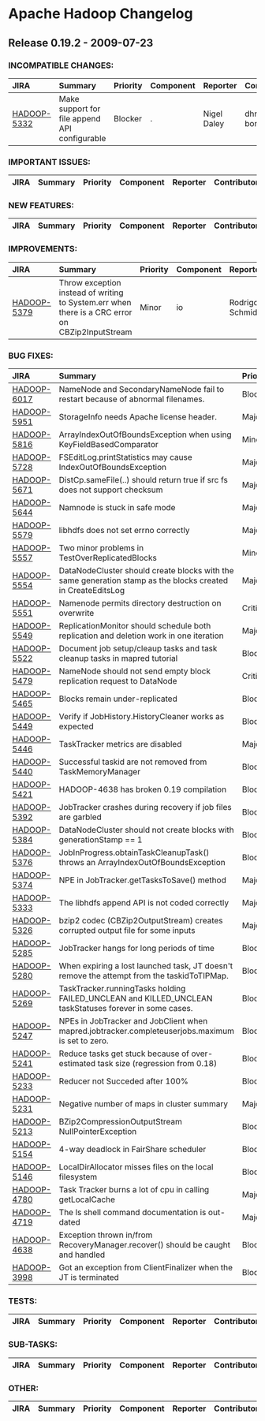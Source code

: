 
<!---
# Licensed to the Apache Software Foundation (ASF) under one
# or more contributor license agreements.  See the NOTICE file
# distributed with this work for additional information
# regarding copyright ownership.  The ASF licenses this file
# to you under the Apache License, Version 2.0 (the
# "License"); you may not use this file except in compliance
# with the License.  You may obtain a copy of the License at
#
#     http://www.apache.org/licenses/LICENSE-2.0
#
# Unless required by applicable law or agreed to in writing, software
# distributed under the License is distributed on an "AS IS" BASIS,
# WITHOUT WARRANTIES OR CONDITIONS OF ANY KIND, either express or implied.
# See the License for the specific language governing permissions and
# limitations under the License.
-->
# Apache Hadoop Changelog

## Release 0.19.2 - 2009-07-23

### INCOMPATIBLE CHANGES:

| JIRA | Summary | Priority | Component | Reporter | Contributor |
|:---- |:---- | :--- |:---- |:---- |:---- |
| [HADOOP-5332](https://issues.apache.org/jira/browse/HADOOP-5332) | Make support for file append API configurable |  Blocker | . | Nigel Daley | dhruba borthakur |


### IMPORTANT ISSUES:

| JIRA | Summary | Priority | Component | Reporter | Contributor |
|:---- |:---- | :--- |:---- |:---- |:---- |


### NEW FEATURES:

| JIRA | Summary | Priority | Component | Reporter | Contributor |
|:---- |:---- | :--- |:---- |:---- |:---- |


### IMPROVEMENTS:

| JIRA | Summary | Priority | Component | Reporter | Contributor |
|:---- |:---- | :--- |:---- |:---- |:---- |
| [HADOOP-5379](https://issues.apache.org/jira/browse/HADOOP-5379) | Throw exception instead of writing to System.err when there is a CRC error on CBZip2InputStream |  Minor | io | Rodrigo Schmidt | Rodrigo Schmidt |


### BUG FIXES:

| JIRA | Summary | Priority | Component | Reporter | Contributor |
|:---- |:---- | :--- |:---- |:---- |:---- |
| [HADOOP-6017](https://issues.apache.org/jira/browse/HADOOP-6017) | NameNode and SecondaryNameNode fail to restart because of abnormal filenames. |  Blocker | . | Raghu Angadi | Tsz Wo Nicholas Sze |
| [HADOOP-5951](https://issues.apache.org/jira/browse/HADOOP-5951) | StorageInfo needs Apache license header. |  Major | . | Suresh Srinivas | Suresh Srinivas |
| [HADOOP-5816](https://issues.apache.org/jira/browse/HADOOP-5816) | ArrayIndexOutOfBoundsException when using KeyFieldBasedComparator |  Minor | . | Min Zhou | He Yongqiang |
| [HADOOP-5728](https://issues.apache.org/jira/browse/HADOOP-5728) | FSEditLog.printStatistics may cause IndexOutOfBoundsException |  Major | . | Wang Xu | Wang Xu |
| [HADOOP-5671](https://issues.apache.org/jira/browse/HADOOP-5671) | DistCp.sameFile(..) should return true if src fs does not support checksum |  Major | . | Tsz Wo Nicholas Sze | Tsz Wo Nicholas Sze |
| [HADOOP-5644](https://issues.apache.org/jira/browse/HADOOP-5644) | Namnode is stuck in safe mode |  Major | . | Suresh Srinivas | Suresh Srinivas |
| [HADOOP-5579](https://issues.apache.org/jira/browse/HADOOP-5579) | libhdfs does not set errno correctly |  Major | . | Brian Bockelman | Brian Bockelman |
| [HADOOP-5557](https://issues.apache.org/jira/browse/HADOOP-5557) | Two minor problems in TestOverReplicatedBlocks |  Minor | test | Tsz Wo Nicholas Sze | Tsz Wo Nicholas Sze |
| [HADOOP-5554](https://issues.apache.org/jira/browse/HADOOP-5554) | DataNodeCluster should create blocks with the same generation stamp as the blocks created in CreateEditsLog |  Major | test | Hairong Kuang | Hairong Kuang |
| [HADOOP-5551](https://issues.apache.org/jira/browse/HADOOP-5551) | Namenode permits directory destruction on overwrite |  Critical | . | Brian Bockelman | Brian Bockelman |
| [HADOOP-5549](https://issues.apache.org/jira/browse/HADOOP-5549) | ReplicationMonitor should schedule both replication and deletion work in one iteration |  Major | . | Hairong Kuang | Hairong Kuang |
| [HADOOP-5522](https://issues.apache.org/jira/browse/HADOOP-5522) | Document job setup/cleaup tasks and task cleanup tasks in mapred tutorial |  Blocker | . | Amareshwari Sriramadasu | Amareshwari Sriramadasu |
| [HADOOP-5479](https://issues.apache.org/jira/browse/HADOOP-5479) | NameNode should not send empty block replication request to DataNode |  Critical | . | Hairong Kuang | Hairong Kuang |
| [HADOOP-5465](https://issues.apache.org/jira/browse/HADOOP-5465) | Blocks remain under-replicated |  Blocker | . | Hairong Kuang | Hairong Kuang |
| [HADOOP-5449](https://issues.apache.org/jira/browse/HADOOP-5449) | Verify if JobHistory.HistoryCleaner works as expected |  Blocker | . | Amar Kamat | Amareshwari Sriramadasu |
| [HADOOP-5446](https://issues.apache.org/jira/browse/HADOOP-5446) | TaskTracker metrics are disabled |  Major | metrics | Chris Douglas | Chris Douglas |
| [HADOOP-5440](https://issues.apache.org/jira/browse/HADOOP-5440) | Successful taskid are not removed from TaskMemoryManager |  Blocker | . | Amareshwari Sriramadasu | Amareshwari Sriramadasu |
| [HADOOP-5421](https://issues.apache.org/jira/browse/HADOOP-5421) | HADOOP-4638 has broken 0.19 compilation |  Blocker | . | Amar Kamat | Devaraj Das |
| [HADOOP-5392](https://issues.apache.org/jira/browse/HADOOP-5392) | JobTracker crashes during recovery if job files are garbled |  Blocker | . | Amar Kamat | Amar Kamat |
| [HADOOP-5384](https://issues.apache.org/jira/browse/HADOOP-5384) | DataNodeCluster should not create blocks with generationStamp == 1 |  Blocker | test | Tsz Wo Nicholas Sze | Tsz Wo Nicholas Sze |
| [HADOOP-5376](https://issues.apache.org/jira/browse/HADOOP-5376) | JobInProgress.obtainTaskCleanupTask() throws an ArrayIndexOutOfBoundsException |  Blocker | . | Vinod Kumar Vavilapalli | Amareshwari Sriramadasu |
| [HADOOP-5374](https://issues.apache.org/jira/browse/HADOOP-5374) | NPE in JobTracker.getTasksToSave() method |  Major | . | Vinod Kumar Vavilapalli | Amareshwari Sriramadasu |
| [HADOOP-5333](https://issues.apache.org/jira/browse/HADOOP-5333) | The libhdfs append API is not coded correctly |  Major | . | dhruba borthakur | dhruba borthakur |
| [HADOOP-5326](https://issues.apache.org/jira/browse/HADOOP-5326) | bzip2 codec (CBZip2OutputStream) creates corrupted output file for some inputs |  Major | io | Rodrigo Schmidt | Rodrigo Schmidt |
| [HADOOP-5285](https://issues.apache.org/jira/browse/HADOOP-5285) | JobTracker hangs for long periods of time |  Blocker | . | Vinod Kumar Vavilapalli | Devaraj Das |
| [HADOOP-5280](https://issues.apache.org/jira/browse/HADOOP-5280) | When expiring a lost launched task, JT doesn't remove the attempt from the taskidToTIPMap. |  Blocker | . | Vinod Kumar Vavilapalli | Devaraj Das |
| [HADOOP-5269](https://issues.apache.org/jira/browse/HADOOP-5269) | TaskTracker.runningTasks holding FAILED\_UNCLEAN and KILLED\_UNCLEAN taskStatuses forever in some cases. |  Blocker | . | Amareshwari Sriramadasu | Amareshwari Sriramadasu |
| [HADOOP-5247](https://issues.apache.org/jira/browse/HADOOP-5247) | NPEs in JobTracker and JobClient when mapred.jobtracker.completeuserjobs.maximum is set to zero. |  Blocker | . | Vinod Kumar Vavilapalli | Amar Kamat |
| [HADOOP-5241](https://issues.apache.org/jira/browse/HADOOP-5241) | Reduce tasks get stuck because of over-estimated task size (regression from 0.18) |  Blocker | . | Andy Pavlo | Sharad Agarwal |
| [HADOOP-5233](https://issues.apache.org/jira/browse/HADOOP-5233) | Reducer not Succeded after 100% |  Blocker | . | Amareshwari Sriramadasu | Amareshwari Sriramadasu |
| [HADOOP-5231](https://issues.apache.org/jira/browse/HADOOP-5231) | Negative number of maps in cluster summary |  Major | . | Amareshwari Sriramadasu | Amareshwari Sriramadasu |
| [HADOOP-5213](https://issues.apache.org/jira/browse/HADOOP-5213) | BZip2CompressionOutputStream NullPointerException |  Blocker | io | Zheng Shao | Zheng Shao |
| [HADOOP-5154](https://issues.apache.org/jira/browse/HADOOP-5154) | 4-way deadlock in FairShare scheduler |  Blocker | . | Vinod Kumar Vavilapalli | Matei Zaharia |
| [HADOOP-5146](https://issues.apache.org/jira/browse/HADOOP-5146) | LocalDirAllocator misses files on the local filesystem |  Blocker | . | Arun C Murthy | Devaraj Das |
| [HADOOP-4780](https://issues.apache.org/jira/browse/HADOOP-4780) | Task Tracker  burns a lot of cpu in calling getLocalCache |  Major | . | Runping Qi | He Yongqiang |
| [HADOOP-4719](https://issues.apache.org/jira/browse/HADOOP-4719) | The ls shell command documentation is out-dated |  Major | documentation | Tsz Wo Nicholas Sze | Ravi Phulari |
| [HADOOP-4638](https://issues.apache.org/jira/browse/HADOOP-4638) | Exception thrown in/from RecoveryManager.recover() should be caught and handled |  Blocker | . | Amar Kamat | Amar Kamat |
| [HADOOP-3998](https://issues.apache.org/jira/browse/HADOOP-3998) | Got an exception from ClientFinalizer when the JT is terminated |  Blocker | . | Amar Kamat | dhruba borthakur |


### TESTS:

| JIRA | Summary | Priority | Component | Reporter | Contributor |
|:---- |:---- | :--- |:---- |:---- |:---- |


### SUB-TASKS:

| JIRA | Summary | Priority | Component | Reporter | Contributor |
|:---- |:---- | :--- |:---- |:---- |:---- |


### OTHER:

| JIRA | Summary | Priority | Component | Reporter | Contributor |
|:---- |:---- | :--- |:---- |:---- |:---- |



